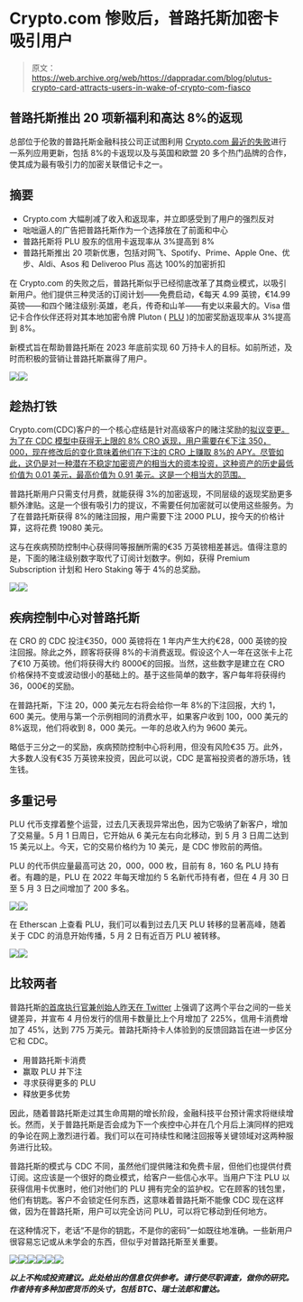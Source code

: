# Crypto.com 惨败后，普路托斯加密卡吸引用户

> 原文：<https://web.archive.org/web/https://dappradar.com/blog/plutus-crypto-card-attracts-users-in-wake-of-crypto-com-fiasco>

## 普路托斯推出 20 项新福利和高达 8%的返现

总部位于伦敦的普路托斯金融科技公司正试图利用 [Crypto.com 最近的失败](/web/20221127145422/https://dappradar.com/blog/crypto-com-flip-flops-after-cutting-staking-card-rewards/)进行一系列应用更新，包括 8%的卡返现以及与英国和欧盟 20 多个热门品牌的合作，使其成为最有吸引力的加密关联借记卡之一。

## 摘要

*   Crypto.com 大幅削减了收入和返现率，并立即感受到了用户的强烈反对
*   咄咄逼人的广告把普路托斯作为一个选择放在了前面和中心
*   普路托斯将 PLU 股东的信用卡返现率从 3%提高到 8%
*   普路托斯推出 20 项新优惠，包括对网飞、Spotify、Prime、Apple One、优步、Aldi、Asos 和 Deliveroo Plus 高达 100%的加密折扣

在 Crypto.com 的失败之后，普路托斯似乎已经彻底改革了其商业模式，以吸引新用户。他们提供三种灵活的订阅计划——免费启动，€每天 4.99 英镑，€14.99 英镑——和四个赌注级别:英雄，老兵，传奇和山羊——有史以来最大的。Visa 借记卡合作伙伴还将对其本地加密令牌 Pluton ( [PLU](https://web.archive.org/web/20221127145422/https://www.coingecko.com/en/coins/pluton) )的加密奖励返现率从 3%提高到 8%。

新模式旨在帮助普路托斯在 2023 年底前实现 60 万持卡人的目标。如前所述，及时而积极的营销让普路托斯赢得了用户。

![](img/f66f5011d671421639e40baf4ba4b6cb.png)![](img/8897ce30e471e5e5644245570aad9eee.png)

## 趁热打铁

Crypto.com(CDC)客户的一个核心症结是针对高级客户的赌注奖励的[拟议变更。为了在 CDC 模型中获得无上限的 8% CRO 返现，用户需要在€下注 350，000，现在修改后的变化意味着他们在下注的 CRO 上赚取 8%的 APY。尽管如此，这仍是对一种潜在不稳定加密资产的相当大的资本投资，这种资产的历史最低价值为 0.01 美元，最高价值为 0.91 美元。这是一个相当大的范围。](/web/20221127145422/https://dappradar.com/blog/crypto-com-flip-flops-after-cutting-staking-card-rewards/)

普路托斯用户只需支付月费，就能获得 3%的加密返现，不同层级的返现奖励更多额外津贴。这是一个很有吸引力的提议，不需要任何加密就可以使用这些服务。为了在普路托斯获得 8%的赌注回报，用户需要下注 2000 PLU，按今天的价格计算，这将花费 19080 美元。

这与在疾病预防控制中心获得同等报酬所需的€35 万英镑相差甚远。值得注意的是，下面的赌注级别数字取代了订阅计划数字。例如，获得 Premium Subscription 计划和 Hero Staking 等于 4%的总奖励。

![](img/f7111dd5eadacb144096886a40cf7d6d.png)![](img/ca0f67d6dd7b30635b5bde4307d9a4ab.png)

## 疾病控制中心对普路托斯

在 CRO 的 CDC 投注€350，000 英镑将在 1 年内产生大约€28，000 英镑的投注回报。除此之外，顾客将获得 8%的卡消费返现。假设这个人一年在这张卡上花了€10 万英镑。他们将获得大约 8000€的回报。当然，这些数字是建立在 CRO 价格保持不变或波动很小的基础上的。基于这些简单的数字，客户每年将获得约 36，000€的奖励。

在普路托斯，下注 20，000 美元左右将会给你一年 8%的下注回报，大约 1，600 美元。使用与第一个示例相同的消费水平，如果客户收到 100，000 美元的 8%返现，他们将收到 8，000 美元。一年的总收入约为 9600 美元。

略低于三分之一的奖励，疾病预防控制中心将利用，但没有风险€35 万。此外，大多数人没有€35 万英镑来投资，因此可以说，CDC 是富裕投资者的游乐场，钱生钱。

## 多重记号

PLU 代币支撑着整个运营，过去几天表现异常出色，因为它吸纳了新客户，增加了交易量。5 月 1 日周日，它开始从 6 美元左右向北移动，到 5 月 3 日周二达到 15 美元以上。今天，它的交易价格约为 10 美元，是 CDC 惨败前的两倍。

PLU 的代币供应量最高可达 20，000，000 枚，目前有 8，160 名 PLU 持有者。有趣的是，PLU 在 2022 年每天增加约 5 名新代币持有者，但在 4 月 30 日至 5 月 3 日之间增加了 200 多名。

![](img/91f56a625e3e4c970ec4f1d15ca2705f.png)![](img/1fd2a5c1c14dba52f2b2e7b379297c9f.png)

在 Etherscan 上查看 PLU，我们可以看到过去几天 PLU 转移的显著高峰，随着关于 CDC 的消息开始传播，5 月 2 日有近百万 PLU 被转移。

![](img/d03d5d0a10b2e7664b91dab8b462bf2d.png)![](img/eada22c257a2e2fbd2164b864ae5f383.png)

## 比较两者

普路托斯[的首席执行官兼创始人昨天在 Twitter](https://web.archive.org/web/20221127145422/https://twitter.com/DDhopn/status/1521456402094567426) 上强调了这两个平台之间的一些关键差异，并宣布 4 月份发行的信用卡数量比上个月增加了 225%，信用卡消费增加了 45%，达到 775 万美元。普路托斯持卡人体验到的反馈回路旨在进一步区分它和 CDC。

*   用普路托斯卡消费
*   赢取 PLU 并下注
*   寻求获得更多的 PLU
*   释放更多优势

因此，随着普路托斯走过其生命周期的增长阶段，金融科技平台预计需求将继续增长。然而，关于普路托斯是否会成为下一个疾控中心并在几个月后上演同样的把戏的争论在网上激烈进行着。我们可以在可持续性和赌注回报等关键领域对这两种服务进行比较。

普路托斯的模式与 CDC 不同，虽然他们提供赌注和免费卡层，但他们也提供付费订阅。这应该是一个很好的商业模式，给客户一些信心水平。当用户下注 PLU 以获得信用卡优惠时，他们对他们的 PLU 拥有完全的监护权。它在顾客的钱包里，他们有钥匙。客户不会锁定任何东西，这意味着普路托斯不能像 CDC 现在这样做，因为在普路托斯，用户可以完全访问 PLU，可以将它移动到任何地方。

在这种情况下，老话“不是你的钥匙，不是你的密码”一如既往地准确。一些新用户很容易忘记或从未学会的东西，但似乎对普路托斯至关重要。

[](https://web.archive.org/web/20221127145422/https://dappradar.com/hub/wallet/eth/0x8d3bc45d7b30013c37c141f6ce7c981b2613efaa)[![](img/87befc4a1e42119d30e207f259589417.png)<picture>![](img/eeb71a04f954b5473a23a5715ec1f5f5.png)</picture>](https://web.archive.org/web/20221127145422/https://dappradar.com/hub/wallet/eth/0x8d3bc45d7b30013c37c141f6ce7c981b2613efaa)[](https://web.archive.org/web/20221127145422/https://dappradar.com/hub/wallet/)[![](img/87befc4a1e42119d30e207f259589417.png)<picture>![](img/d7aefad85fcc7ebc269d9da281044ee3.png)</picture>](https://web.archive.org/web/20221127145422/https://dappradar.com/hub/wallet/)[](https://web.archive.org/web/20221127145422/https://dappradar.com/hub/wallet/eth/0x3b417faee9d2ff636701100891dc2755b5321cc3)[![](img/87befc4a1e42119d30e207f259589417.png)<picture>![](img/561670e02feb695f4836e367cffb4914.png)</picture>](https://web.archive.org/web/20221127145422/https://dappradar.com/hub/wallet/eth/0x3b417faee9d2ff636701100891dc2755b5321cc3)

***以上不构成投资建议。此处给出的信息仅供参考。请行使尽职调查，做你的研究。作者持有多种加密货币的头寸，包括 BTC、瑞士法郎和雷达。***